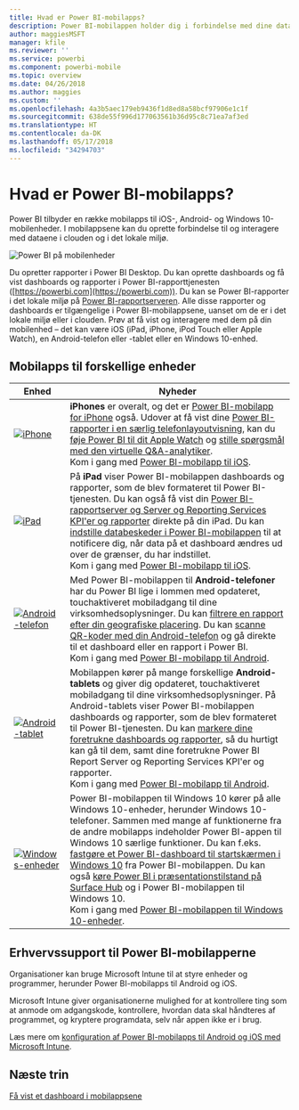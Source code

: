 ```yaml
---
title: Hvad er Power BI-mobilapps?
description: Power BI-mobilappen holder dig i forbindelse med dine data i det lokale miljø eller i clouden. Se dine Power BI-dashboards og -rapporter på din mobilenhed.
author: maggiesMSFT
manager: kfile
ms.reviewer: ''
ms.service: powerbi
ms.component: powerbi-mobile
ms.topic: overview
ms.date: 04/26/2018
ms.author: maggies
ms.custom: ''
ms.openlocfilehash: 4a3b5aec179eb9436f1d8ed8a58bcf97906e1c1f
ms.sourcegitcommit: 638de55f996d177063561b36d95c8c71ea7af3ed
ms.translationtype: HT
ms.contentlocale: da-DK
ms.lasthandoff: 05/17/2018
ms.locfileid: "34294703"
---
```

# <a name="what-are-the-power-bi-mobile-apps"></a>Hvad er Power BI-mobilapps?
Power BI tilbyder en række mobilapps til iOS-, Android- og Windows 10-mobilenheder. I mobilappsene kan du oprette forbindelse til og interagere med dataene i clouden og i det lokale miljø. 

![Power BI på mobilenheder](media/mobile-apps-for-mobile-devices/power-bi-mobile-apps-all-up.png)

Du opretter rapporter i Power BI Desktop. Du kan oprette dashboards og få vist dashboards og rapporter i Power BI-rapporttjenesten ([https://powerbi.com](https://powerbi.com)). Du kan se Power BI-rapporter i det lokale miljø på [Power BI-rapportserveren](report-server/get-started.md). Alle disse rapporter og dashboards er tilgængelige i Power BI-mobilappsene, uanset om de er i det lokale miljø eller i clouden. Prøv at få vist og interagere med dem på din mobilenhed – det kan være iOS (iPad, iPhone, iPod Touch eller Apple Watch), en Android-telefon eller -tablet eller en Windows 10-enhed.

## <a name="mobile-apps-for-different-devices"></a>Mobilapps til forskellige enheder

| **Enhed** | **Nyheder** |
| --- | --- |
| [![iPhone](media/mobile-apps-for-mobile-devices/iphone-logo-50-px.png)](mobile-iphone-app-get-started.md) |**iPhones** er overalt, og det er [Power BI-mobilapp for iPhone](mobile-iphone-app-get-started.md) også. Udover at få vist dine [Power BI-rapporter i en særlig telefonlayoutvisning](mobile-apps-view-phone-report.md), kan du [føje Power BI til dit Apple Watch](mobile-apple-watch.md) og [stille spørgsmål med den virtuelle Q&A-analytiker](mobile-apps-ios-qna.md). <br/>Kom i gang med [Power BI-mobilapp til iOS](mobile-iphone-app-get-started.md). |
| [![iPad](media/mobile-apps-for-mobile-devices/ipad-logo-50-px.png)](mobile-iphone-app-get-started.md) |På **iPad** viser Power BI-mobilappen dashboards og rapporter, som de blev formateret til Power BI-tjenesten. Du kan også få vist din [Power BI-rapportserver og  Server og Reporting Services KPI'er og rapporter](mobile-app-ssrs-kpis-mobile-on-premises-reports.md) direkte på din iPad. Du kan [indstille databeskeder i Power BI-mobilappen](mobile-set-data-alerts-in-the-mobile-apps.md) til at notificere dig, når data på et dashboard ændres ud over de grænser, du har indstillet. <br/>Kom i gang med [Power BI-mobilapp til iOS](mobile-iphone-app-get-started.md). |
| [![Android-telefon](media/mobile-apps-for-mobile-devices/android-phone-logo-50-px.png)](mobile-android-app-get-started.md) |Med Power BI-mobilappen til **Android-telefoner** har du Power BI lige i lommen med opdateret, touchaktiveret mobiladgang til dine virksomhedsoplysninger. Du kan [filtrere en rapport efter din geografiske placering](mobile-apps-geographic-filtering.md). Du kan [scanne QR-koder med din Android-telefon](mobile-apps-qr-code.md) og gå direkte til et dashboard eller en rapport i Power BI. <br/>Kom i gang med [Power BI-mobilapp til Android](mobile-android-app-get-started.md). |
| [![Android-tablet](media/mobile-apps-for-mobile-devices/android-tablet-logo-50-px.png)](mobile-android-app-get-started.md) |Mobilappen kører på mange forskellige **Android-tablets** og giver dig opdateret, touchaktiveret mobiladgang til dine virksomhedsoplysninger. På Android-tablets viser Power BI-mobilappen dashboards og rapporter, som de blev formateret til Power BI-tjenesten. Du kan [markere dine foretrukne dashboards og rapporter](mobile-apps-favorites.md), så du hurtigt kan gå til dem, samt dine foretrukne Power BI Report Server og Reporting Services KPI'er og rapporter. <br/>Kom i gang med [Power BI-mobilapp til Android](mobile-android-app-get-started.md). |
| [![Windows-enheder](media/mobile-apps-for-mobile-devices/win-10-logo-50-px.png)](desktop-getting-started.md) |Power BI-mobilappen til Windows 10 kører på alle Windows 10-enheder, herunder Windows 10-telefoner. Sammen med mange af funktionerne fra de andre mobilapps indeholder Power BI-appen til Windows 10 særlige funktioner. Du kan f.eks. [fastgøre et Power BI-dashboard til startskærmen i Windows 10](mobile-pin-dashboard-start-screen-windows-10-phone-app.md) fra Power BI-mobilappen. Du kan også [køre Power BI i præsentationstilstand på Surface Hub](mobile-windows-10-app-presentation-mode.md) og i Power BI-mobilappen til Windows 10. <br/>Kom i gang med [Power BI-mobilappen til Windows 10-enheder](mobile-windows-10-phone-app-get-started.md). |

## <a name="enterprise-support-for-the-power-bi-mobile-apps"></a>Erhvervssupport til Power BI-mobilapperne
Organisationer kan bruge Microsoft Intune til at styre enheder og programmer, herunder Power BI-mobilapps til Android og iOS.

Microsoft Intune giver organisationerne mulighed for at kontrollere ting som at anmode om adgangskode, kontrollere, hvordan data skal håndteres af programmet, og kryptere programdata, selv når appen ikke er i brug.

Læs mere om [konfiguration af Power BI-mobilapps til Android og iOS med Microsoft Intune](service-admin-mobile-intune.md). 

## <a name="next-steps"></a>Næste trin
[Få vist et dashboard i mobilappsene](mobile-apps-find-content-mobile-devices.md)


